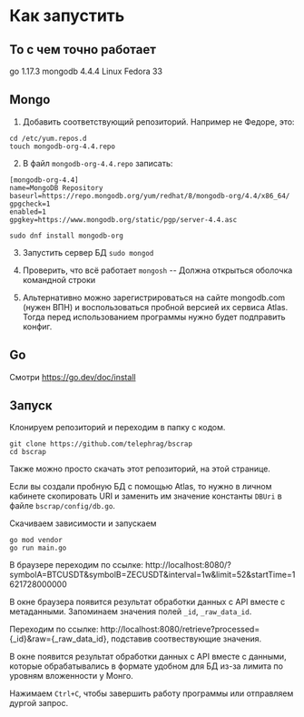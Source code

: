 
# Как запустить

## То с чем точно работает
go 1.17.3
mongodb 4.4.4
Linux Fedora 33

## Mongo
1. Добавить соответствующий репозиторий. Например не Федоре, это:
```
cd /etc/yum.repos.d
touch mongodb-org-4.4.repo
```
2. В файл `mongodb-org-4.4.repo` записать: 
```
[mongodb-org-4.4]
name=MongoDB Repository
baseurl=https://repo.mongodb.org/yum/redhat/8/mongodb-org/4.4/x86_64/
gpgcheck=1
enabled=1
gpgkey=https://www.mongodb.org/static/pgp/server-4.4.asc
```
`sudo dnf install mongodb-org`

3. Запустить сервер БД
`sudo mongod`

4. Проверить, что всё работает
`mongosh` -- Должна открыться оболочка командной строки

5. Альтернативно можно зарегистрироваться на сайте mongodb.com (нужен ВПН) и воспользоваться пробной версией их сервиса Atlas. Тогда перед использованием программы нужно будет подправить конфиг.

## Go
Смотри https://go.dev/doc/install

## Запуск
Клонируем репозиторий и переходим в папку с кодом.
```
git clone https://github.com/telephrag/bscrap
cd bscrap
``` 

Также можно просто скачать этот репозиторий, на этой странице.

Если вы создали пробную БД с помощью Atlas, то нужно в личном кабинете скопировать URI и заменить им значение константы `DBUri` в файле `bscrap/config/db.go`.

Скачиваем зависимости и запускаем
```
go mod vendor
go run main.go
``` 

В браузере переходим по ссылке: http://localhost:8080/?symbolA=BTCUSDT&symbolB=ZECUSDT&interval=1w&limit=52&startTime=1621728000000

В окне браузера появится результат обработки данных с API вместе с метаданными. Запоминаем значения полей `_id`, `_raw_data_id`.

Переходим по ссылке: http://localhost:8080/retrieve?processed={_id}&raw={_raw_data_id}, подставив соотвествующие значения.

В окне появится результат обработки данных с API вместе с данными, которые обрабатывались в формате удобном для БД из-за лимита по уровням вложенности у Монго.  

Нажимаем `Ctrl+C`, чтобы завершить работу программы или отправляем дургой запрос.
